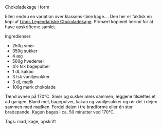 Chokoladekage i form

Eller: endnu en variation over klassens-time kage.... Den her er
faktisk en kopi af [Lines Legendariske Chokoladekage](https://lineh.dk/opskrifter/lines-legendariske-chokoladekage/). 
Primært kopieret herind for at have opskrifterne samlet.

Ingredienser:

* 250g smør
* 350g sukker
* 4 æg
* 500g hvedemel
* 4&frac12; tsk bagepulber
* 1 dL kakao
* 3 tsk vaniljesukker
* 3 dL mælk
* 100g mørk chokolade

Tænd ovnen på 170&deg;C.
Smør og sukker røres sammen, æggene tilsættes et ad gangen. Bland mel, bagepulver, kakao og vaniljesukker og 
rør det i dejen sammen med mælken. Fordel dejen i tre brødforme eller &eacute;n stor bradepande.
Kagen bages i ca. 50 minutter ved 170&deg;C.


Tags: mad, kage, opskrift
